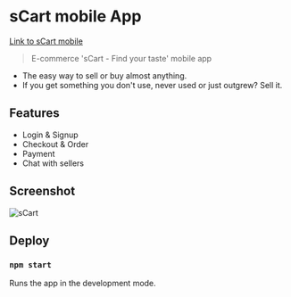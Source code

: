 # sCart mobile App
[Link to sCart mobile]()
  > E-commerce 'sCart - Find your taste' mobile app
  - The easy way to sell or buy almost anything.
  - If you get something you don't use, never used or just outgrew? Sell it.

## Features
  - Login & Signup
  - Checkout & Order
  - Payment
  - Chat with sellers

## Screenshot
![sCart]()

## Deploy


### `npm start`

Runs the app in the development mode.






